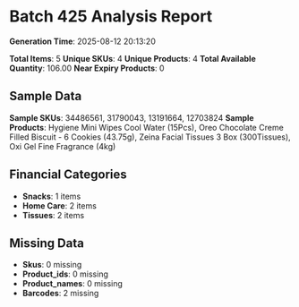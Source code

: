 # Batch 425 Analysis Report

**Generation Time**: 2025-08-12 20:13:20

**Total Items**: 5
**Unique SKUs**: 4
**Unique Products**: 4
**Total Available Quantity**: 106.00
**Near Expiry Products**: 0

## Sample Data
**Sample SKUs**: 34486561, 31790043, 13191664, 12703824
**Sample Products**: Hygiene Mini Wipes Cool Water (15Pcs), Oreo Chocolate Creme Filled Biscuit - 6 Cookies (43.75g), Zeina Facial Tissues 3 Box (300Tissues), Oxi Gel Fine Fragrance (4kg)

## Financial Categories
- **Snacks**: 1 items
- **Home Care**: 2 items
- **Tissues**: 2 items

## Missing Data
- **Skus**: 0 missing
- **Product_ids**: 0 missing
- **Product_names**: 0 missing
- **Barcodes**: 2 missing
